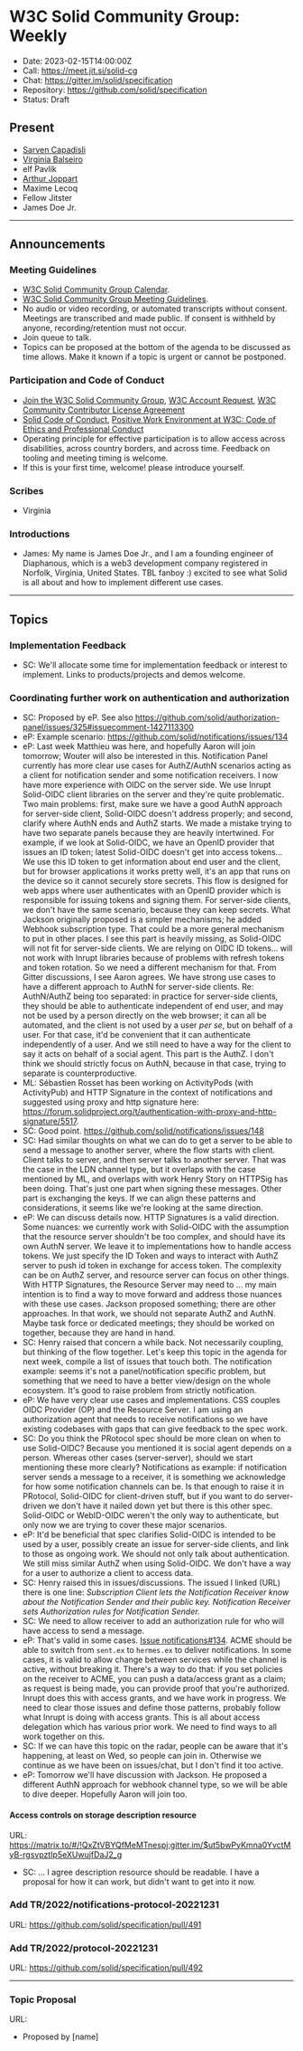 # W3C Solid Community Group: Weekly

* Date: 2023-02-15T14:00:00Z
* Call: https://meet.jit.si/solid-cg
* Chat: https://gitter.im/solid/specification
* Repository: https://github.com/solid/specification
* Status: Draft

## Present
* [Sarven Capadisli](https://csarven.ca/#i)
* [Virginia Balseiro](https://virginiabalseiro.com/#me)
* elf Pavlik
* [Arthur Joppart](https://github.com/belgiannoise)
* Maxime Lecoq
* Fellow Jitster
* James Doe Jr.

---

## Announcements

### Meeting Guidelines
* [W3C Solid Community Group Calendar](https://www.w3.org/groups/cg/solid/calendar).
* [W3C Solid Community Group Meeting Guidelines](https://github.com/solid/specification/blob/main/meetings/README.md).
* No audio or video recording, or automated transcripts without consent. Meetings are transcribed and made public. If consent is withheld by anyone, recording/retention must not occur.
* Join queue to talk.
* Topics can be proposed at the bottom of the agenda to be discussed as time allows. Make it known if a topic is urgent or cannot be postponed.


### Participation and Code of Conduct
* [Join the W3C Solid Community Group](https://www.w3.org/community/solid/join), [W3C Account Request](http://www.w3.org/accounts/request), [W3C Community Contributor License Agreement](https://www.w3.org/community/about/agreements/cla/)
* [Solid Code of Conduct](https://github.com/solid/process/blob/main/code-of-conduct.md), [Positive Work Environment at W3C: Code of Ethics and Professional Conduct](https://www.w3.org/Consortium/cepc/)
* Operating principle for effective participation is to allow access across disabilities, across country borders, and across time. Feedback on tooling and meeting timing is welcome.
* If this is your first time, welcome! please introduce yourself.


### Scribes
* Virginia

### Introductions
* James: My name is James Doe Jr., and I am a founding engineer of Diaphanous, which is a web3 development company registered in Norfolk, Virginia, United States. TBL fanboy :) excited to see what Solid is all about and how to implement different use cases. 

---


## Topics

### Implementation Feedback
* SC: We'll allocate some time for implementation feedback or interest to implement. Links to products/projects and demos welcome.


### Coordinating further work on authentication and authorization
* SC: Proposed by eP. See also https://github.com/solid/authorization-panel/issues/325#issuecomment-1427113300
* eP: Example scenario: https://github.com/solid/notifications/issues/134
* eP: Last week Matthieu was here, and hopefully Aaron will join tomorrow; Wouter will also be interested in this. Notification Panel currently has more clear use cases for AuthZ/AuthN scenarios acting as a client for notification sender and some notification receivers. I now have more experience with OIDC on the server side. We use Inrupt Solid-OIDC client libraries on the server and they're quite problematic. Two main problems: first, make sure we have a good AuthN approach for server-side client, Solid-OIDC doesn't address properly; and second, clarify where AuthN ends and AuthZ starts. We made a mistake trying to have two separate panels because they are heavily intertwined. For example, if we look at Solid-OIDC, we have an OpenID provider that issues an ID token; latest Solid-OIDC doesn't get into access tokens... We use this ID token to get information about end user and the client, but for browser applications it works pretty well, it's an app that runs on the device so it cannot securely store secrets. This flow is designed for web apps where user authenticates with an OpenID provider which is responsible for issuing tokens and signing them. For server-side clients, we don't have the same scenario, because they can keep secrets. What Jackson originally proposed is a simpler mechanisms; he added Webhook subscription type. That could be a more general mechanism to put in other places. I see this part is heavily missing, as Solid-OIDC will not fit for server-side clients. We are relying on OIDC ID tokens... will not work with Inrupt libraries because of problems with refresh tokens and token rotation. So we need a different mechanism for that. From Gitter discussions, I see Aaron agrees. We have strong use cases to have a different approach to AuthN for server-side clients. Re: AuthN/AuthZ being too separated: in practice for server-side clients, they should be able to authenticate independent of end user, and may not be used by a person directly on the web browser; it can all be automated, and the client is not used by a user _per se_, but on behalf of a user. For that case, it'd be convenient that it can authenticate independently of a user. And we still need to have a way for the client to say it acts on behalf of a social agent. This part is the AuthZ. I don't think we should strictly focus on AuthN, because in that case, trying to separate is counterproductive. 
* ML: Sébastien Rosset has been working on ActivityPods (with ActivityPub) and HTTP Signature in the context of notifications and suggested using proxy and http signature here: https://forum.solidproject.org/t/authentication-with-proxy-and-http-signature/5517. 
* SC: Good point. https://github.com/solid/notifications/issues/148
* SC: Had similar thoughts on what we can do to get a server to be able to send a message to another server, where the flow starts with client. Client talks to server, and then server talks to another server. That was the case in the LDN channel type, but it overlaps with the case mentioned by ML, and overlaps with work Henry Story on HTTPSig has been doing. That's just one part when signing these messages. Other part is exchanging the keys. If we can align these patterns and considerations, it seems like we're looking at the same direction. 
* eP: We can discuss details now. HTTP Signatures is a valid direction. Some nuances: we currently work with Solid-OIDC with the assumption that the resource server shouldn't be too complex, and should have its own AuthN server. We leave it to implementations how to handle access tokens. We just specify the ID Token and ways to interact with AuthZ server to push id token in exchange for access token. The complexity can be on AuthZ server, and resource server can focus on other things. With HTTP Signatures, the Resource Server may need to  ... my main intention is to find a way to move forward and address those nuances with these use cases. Jackson proposed something; there are other approaches. In that work, we should not separate AuthZ and AuthN. Maybe task force or dedicated meetings; they should be worked on together, because they are hand in hand. 
* SC: Henry raised that concern a while back. Not necessarily coupling, but thinking of the flow together. Let's keep this topic in the agenda for next week, compile a list of issues that touch both. The notification example: seems it's not a panel/notification specific problem, but something that we need to have a better view/design on the whole ecosystem. It's good to raise problem from strictly notification. 
* eP: We have very clear use cases and implementations. CSS couples OIDC Provider (OP) and the Resource Server. I am using an authorization agent that needs to receive notifications so we have existing codebases with gaps that can give feedback to the spec work. 
* SC: Do you think the PRotocol spec should be more clean on when to use Solid-OIDC? Because you mentioned it is social agent depends on a person. Whereas other cases (server-server), should we start mentioning these more clearly? Notifications as example: if notification server sends a message to a receiver, it is something we acknowledge for how some notification channels can be. Is that enough to raise it in PRotocol, Solid-OIDC for client-driven stuff, but if you want to do server-driven we don't have it nailed down yet but there is this other spec. Solid-OIDC or WebID-OIDC weren't the only way to authenticate, but only now we are trying to cover these major scenarios. 
* eP: It'd be beneficial that spec clarifies Solid-OIDC is intended to be used by a user, possibly create an issue for server-side clients, and link to those as ongoing work. We should not only talk about authentication. We still miss similar AuthZ when using Solid-OIDC. We don't have a way for a user to authorize a client to access data. 
* SC: Henry raised this in issues/discussions. The issued I linked (URL) there is one line: 
  _Subscription Client lets the Notification Receiver know about the Notification Sender and their public key._
  _Notification Receiver sets Authorization rules for Notification Sender._
* SC: We need to allow receiver to add an authorization rule for who will have access to send a message. 
* eP: That's valid in some cases. [Issue notifications#134](https://github.com/solid/notifications/issues/134). ACME should be able to switch from `sent.ex` to `hermes.ex` to deliver notifications. In some cases, it is valid to allow change between services while the channel is active, without breaking it. There's a way to do that: if you set policies on the receiver to ACME, you can push a data/access grant as a claim; as request is being made, you can provide proof that you're authorized. Inrupt does this with access grants, and we have work in progress. We need to clear those issues and define those patterns, probably follow what Inrupt is doing with access grants. This is all about access delegation which has various prior work. We need to find ways to all work together on this.
* SC: If we can have this topic on the radar, people can be aware that it's happening, at least on Wed, so people can join in. Otherwise we continue as we have been on issues/chat, but I don't find it too active. 
* eP: Tomorrow we'll have discussion with Jackson. He proposed a different AuthN approach for webhook channel type, so we will be able to dive deeper. Hopefully Aaron will join too. 


#### Access controls on storage description resource
URL: https://matrix.to/#/!QxZtVBYQfMeMTnespj:gitter.im/$ut5bwPyKmna0YvctMyB-rgsvpztIp5eXUwujfDaJ2_g
* SC: ... I agree description resource should be readable. I have a proposal for how it can work, but didn't want to get into it now. 


### Add TR/2022/notifications-protocol-20221231
URL: https://github.com/solid/specification/pull/491


### Add TR/2022/protocol-20221231
URL: https://github.com/solid/specification/pull/492


---

### Topic Proposal
URL:

* Proposed by [name]
